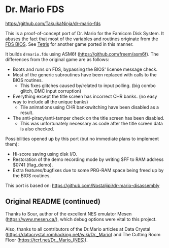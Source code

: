 # Dr. Mario FDS

https://github.com/TakuikaNinja/dr-mario-fds

This is a proof-of-concept port of Dr. Mario for the Famicom Disk System.
It abuses the fact that most of the variables and routines originate from the [FDS BIOS](https://www.nesdev.org/wiki/FDS_BIOS).
See [Tetris](https://github.com/TakuikaNinja/TetrisFDS) for another game ported in this manner.

It builds `drmario.fds` using ASM6f (https://github.com/freem/asm6f).
The differences from the original game are as follows:
- Boots and runs on FDS, bypassing the BIOS' license message check.
- Most of the generic subroutines have been replaced with calls to the BIOS routines.
   - This fixes glitches caused by/related to input polling. (big combo glitch, DMC input corruption)
- Everything except the title screen has incorrect CHR banks. (no easy way to include all the unique banks)
   - Tile animations using CHR bankswitching have been disabled as a result.
- The anti-piracy/anti-tamper check on the title screen has been disabled.
   - This was unfortunately necessary as code after the title screen data is also checked.

Possibilities opened up by this port (but no immediate plans to implement them):
- Hi-score saving using disk I/O.
- Restoration of the demo recording mode by writing $FF to RAM address $0741 (flag_demo).
- Extra features/bugfixes due to some PRG-RAM space being freed up by the BIOS routines.

This port is based on: https://github.com/Nostaljipi/dr-mario-disassembly

## Original README (continued)

Thanks to Sour, author of the excellent NES emulator Mesen (https://www.mesen.ca/), which debug options were vital to this project.

Also, thanks to all contributors of the Dr.Mario articles at Data Crystal (https://datacrystal.romhacking.net/wiki/Dr._Mario) and The Cutting Room Floor (https://tcrf.net/Dr._Mario_(NES)).
